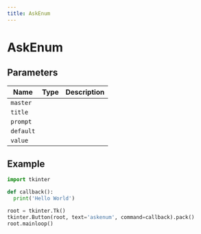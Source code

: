 ```yaml
---
title: AskEnum
---
```


# AskEnum

## Parameters

| Name    | Type | Description |
| ------- | ---- | ----------- |
| `master`  |      |             |
| `title`   |      |             |
| `prompt`  |      |             |
| `default` |      |             |
| `value`   |      |             |

## Example

```py
import tkinter

def callback():
  print('Hello World')

root = tkinter.Tk()
tkinter.Button(root, text='askenum', command=callback).pack()
root.mainloop()
```
